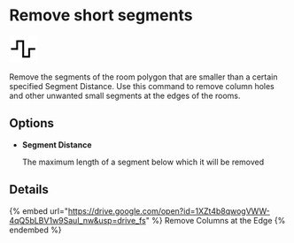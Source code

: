 # Remove short segments
<img src="images/remove-short-segments.svg" width="50" height="50"> 

Remove the segments of the room polygon that are smaller than a certain specified Segment Distance. Use this command to remove column holes and other unwanted small segments at the edges of the rooms.

## Options

* **Segment Distance**

  The maximum length of a segment below which it will be removed

## Details

{% embed url="https://drive.google.com/open?id=1XZt4b8qwogVWW-4qQ5bLBV1w9Saul_nw&usp=drive_fs" %}
Remove Columns at the Edge
{% endembed %}